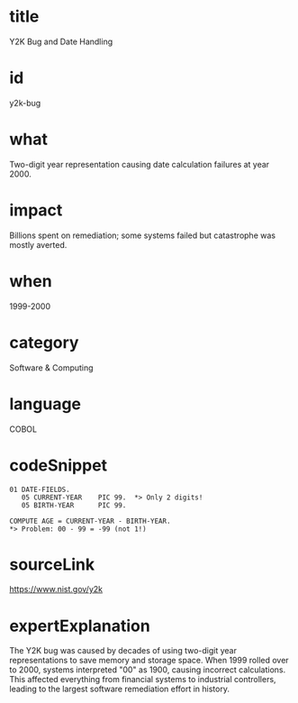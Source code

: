 # title
Y2K Bug and Date Handling

# id
y2k-bug

# what
Two-digit year representation causing date calculation failures at year 2000.

# impact
Billions spent on remediation; some systems failed but catastrophe was mostly averted.

# when
1999-2000

# category
Software & Computing

# language
COBOL

# codeSnippet
```cobol
01 DATE-FIELDS.
   05 CURRENT-YEAR    PIC 99.  *> Only 2 digits!
   05 BIRTH-YEAR      PIC 99.

COMPUTE AGE = CURRENT-YEAR - BIRTH-YEAR.
*> Problem: 00 - 99 = -99 (not 1!)
```

# sourceLink
https://www.nist.gov/y2k

# expertExplanation
The Y2K bug was caused by decades of using two-digit year representations to save memory and storage space. When 1999 rolled over to 2000, systems interpreted "00" as 1900, causing incorrect calculations. This affected everything from financial systems to industrial controllers, leading to the largest software remediation effort in history.
